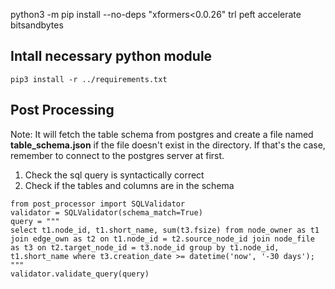 python3 -m pip install --no-deps "xformers<0.0.26" trl peft accelerate bitsandbytes

## Intall necessary python module
```
pip3 install -r ../requirements.txt
```

## Post Processing
Note: It will fetch the table schema from postgres and create a file named **table_schema.json** if the file doesn't exist in the directory. If that's the case, remember to connect to the postgres server at first.

1. Check the sql query is syntactically correct
2. Check if the tables and columns are in the schema

```
from post_processor import SQLValidator
validator = SQLValidator(schema_match=True)
query = """
select t1.node_id, t1.short_name, sum(t3.fsize) from node_owner as t1 join edge_own as t2 on t1.node_id = t2.source_node_id join node_file as t3 on t2.target_node_id = t3.node_id group by t1.node_id, t1.short_name where t3.creation_date >= datetime('now', '-30 days');
"""
validator.validate_query(query)
```

